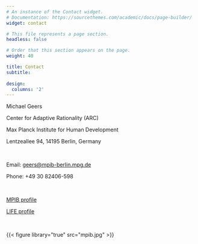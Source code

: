 ```yaml
---
# An instance of the Contact widget.
# Documentation: https://sourcethemes.com/academic/docs/page-builder/
widget: contact

# This file represents a page section.
headless: false

# Order that this section appears on the page.
weight: 40

title: Contact
subtitle:
  
design:
  columns: '2'
---
```


Michael Geers

Center for Adaptive Rationality (ARC)

Max Planck Institute for Human Development

Lentzeallee 94, 14195 Berlin, Germany

<br>

Email: geers@mpib-berlin.mpg.de

Phone: +49 30 82406-598

<br>

[MPIB profile](https://www.mpib-berlin.mpg.de/staff/michael-geers)

[LIFE profile](https://www.imprs-life.mpg.de/people/fellows/105915)

<br>

{{< figure library="true" src="mpib.jpg" >}}
